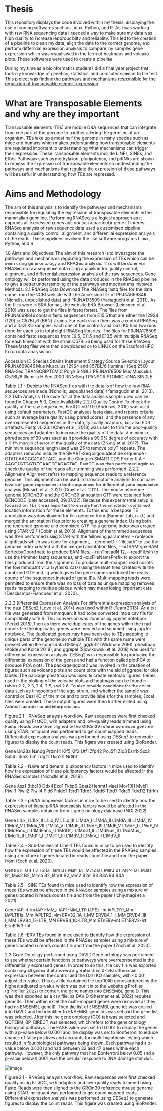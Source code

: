 # Thesis
This repository displays the code involved within my thesis; displaying the use of coding softwares such as Linux, Python, and R. As i was working with raw RNA sequencing data I needed a way to make sure my data was high quality to increase reporducibilty and reliablity. This led to the creation of a pipeline to clean my data, align the data to the correct genome, and perform differntial expression analysis to compare my samples gene expression which was visualiswed in the form of heatmaps and volcano plots.
These softwares were used to create a pipeline


During my time as a bioinformatics student I did a final year project that took my knowledge of genetics, statistics, and computer science to the test. [This project was finding the pathways and mechanisms responsible for the regulation of transposable element expression](https://github.com/Aryan-Khan2000/RNASeq-Analysis-of-Transposable-Elements/edit/main/README.md)

# What are Transposable Elements and why are they important

Transposable elements (TEs) are mobile DNA sequences that can integrate from one part of the genome to another altering the germline of an organism. TEs take up almost half the genome in many species such as mice and humans which makes understanding how transposable elements are regulated important to understanding what mechanisms can trigger their expression. These transposable elements include LINEs, SINEs, and ERVs. Pathways such as methylation, pluripotency, and piRNAs are shown to repress the expression of transposable elements so understanding the pathways and mechanisms that regulate the expression of these pathways will be useful in understanding how TEs are repressed. 

# Aims and Methodology

The aim of this analysis is to identify the pathways and mechanisms responsible for regulating the expression of transposable elements in the mammalian germline. Performing RNASeq is a logical approach as it captures all expressed genes and not just a particular gene of interest. RNASeq analysis of raw sequence data used a customised pipeline containing a quality control, alignment, and differential expression analysis of the reads. These pipelines involved the use software programs Linux, Python, and R.

1.8 Aims and Objectives:
The aim of this research is to investigate the pathways and mechanisms regulating the expression of TEs which can be seen using gene ontology and RNASeq analysis. This will be done via RNASeq on raw sequence data using a pipeline  for quality control, alignment, and differential expression analysis of the raw sequences. Gene ontology will be performed using the data produced in the RNASeq pipeline to give a better understanding of the pathways and mechanisms involved.
Methods:
2.1 RNASeq Data Download
The RNASeq fastq files for the data come from the NCBI website with the Accession IDs of PRJNA669846 (Nicholls, unpublished data) and PRJNA178509 (Yamaguchi et al. 2013). As the files were in SRA format, the website ENA Browser (Leinonen et al. 2010) was used to get the files in fastq format. The files from PRJNA669846 contain fastq sequences from E15.5 that are either the 129S4 (129) or C57BL/6 (B6N) strains. For each strain there was a control RNASeq and a Dazl KO samples. Each one of the controls and Dazl KO had two runs done for each so in total eight RNASeq libraries. The files for PRJNA178509 contained fastq sequences from E9.5, E11.5 and E13.5 with multiple RNASeq for each timepoint with the strain C57BL/6 being used for these RNASeq. These fastq files were then downloaded on to LINUX on the Bradford HPC to run data analysis on.



Accession ID	Species	Strains	Instrument	Strategy	Source	Selection	Layout
PRJNA669846	Mus Musculus	129S4 and C57BL/6	Illumina HiSeq 2500	RNA-Seq	TRANSCRIPTOMIC	PolyA	SINGLE
PRJNA178509	Mus Musculus	C57BL/6	Illumina HiSeq 2000	RNA-Seq	TRANSCRIPTOMIC	cDNA	SINGLE

Table 2.1 - Depicts the RNASeq files with the details of how the raw RNA sequences are made (Nicholls, unpublished data) (Yamaguchi et al. 2013).
2.2 Data Analysis 
The code for all the data analysis scripts used can be found in Chapter 5.0, Code Availability
2.2.1 Quality Control
To check the quality of the raw sequences, FastQC v0.11.9 (Andrews, 2010) was used using default parameters. FastQC analyses fastq data, and reports criteria such as average base quality using phred scores, and the presence of any overrepresented sequences in the data, typically adaptors, but also PCR artefacts. Fastp v0.23.1 (Chen et al., 2018) was used to trim the poor-quality sequences and adapters to increase the quality of the data. A minimum phred score of 30 was used as it provides a 99.9% degree of accuracy with a 0.1% margin of error of the quality of the data (Zhang et al. 2017). The minimum sequence length used was 25 to remove polyT repeats. The adapters removed include the SMART-Seq oligonucleotide sequence - GTATCAACGCAGAGTACT, and the Clontech SMART CDS Primer II A - AAGCAGTGGTATCAACGCAGAGTAC. FastQC was then performed again to check the quality of the reads after trimming was performed. 
2.2.2 Alignment
Alignment refers to mapping sequence reads to a reference genome. This alignment can be used in transcriptome analysis to compare levels of gene expression in both sequences for differential gene expression analysis (Musich et al. 2021) (Grant et al. 2011). The mouse reference genome (GRCm39) and the GRCm39 annotation GTF were obtained from GENCODE (date accessed, 09/07/22). Because this experimental setup is focused on TEs it was important to ensure that the annotation contained location information for these elements. To this end, a bespoke TE annotation was downloaded for this genome from (HammellLab, n. d.) and merged the annotation files prior to creating a genome index. Using both the reference genome and combined GTF file a genome index was created using STAR v2.7 (Dobin et al. 2013). Alignment of the trimmed sequences was then performed using STAR with the following parameters – runMode alignReads which was done for alignment, --genomeDir “filepath” to use the genome index created with the merged annotation files, --outSAMtype BAM SortedbyCoordinate to produce BAM files, --runThreadN 12, --readFilesIn to use the trimmed fastq sequences, and –outFileNamePrefix to export the files produced from the alignment. To produce multi-mapped read counts the tool mmquant v1.3 (Zytnicki 2017) using the BAM files created with the combined GTF and -g which gives the gene names produced the reads counts of the sequences instead of gene IDs. Multi-mapping reads were permitted to ensure there was no loss of data as unique mapping removes reads mapping to multiple places, which may mean losing important data (Deschamps-Francoeur et al. 2020). 

2.2.3 Differential Expression Analysis
For differential expression analysis of the data DESeq2 (Love et al. 2014) was used within R (Team 2013). As a txt file was generated from mmquant it had to be converted into a csv file for compatibility with R. This conversion was done using jupyter notebook (Perkel 2018).Then as there were duplicates of the genes within the read counts file the duplicates genes were merged and summed using jupyter notebook. The duplicated genes may have been due to TEs mapping to unique parts of the genome so multiple TEs with the same name were present within the count data.DESeq2, ggplot2 (Wickham 2016), pheatmap (Kolde and Kolde 2018), and ggrepel (Slowikowski et al. 2018) was used for differential expression analysis. DESeq2 was responsible for producing the differential expression of the genes and had a function called plotPCA to produce PCA plots. The package ggplot2 was involved in the creation of figures such as volcano plots and count plots with the aid of ggrepel for plot labels. The package pheatmap was used to create heatmap figures. Genes used in the plotting of the volcano plots and heatmaps can be found in tables 2.2, 2.3, 2.4, 2.5, and 2.6. To also provide conditions for the count data such as timepoints of the age, strain, and whether the sample was control or Dazl KO of the mice and to provide labels for the samples, Excel files were created. These output figures were then further edited using Adobe Illustrator to aid interpretation.

 
Figure 2.1 - RNASeq analysis workflow. Raw sequences were first checked quality using FastQC, with adapters and low-quality reads trimmed using Fastp. Reads were then aligned to the GRCm39 reference mouse genome using STAR. mmquant was performed to get count mapped reads. Differential expression analysis was performed using DESeq2 to generate figures to display the count reads. This figure was created using BioRender.



Gene
Lin28a
Nanog
Prdm14
Klf5
Klf2
Utf1
Zfp42
Pou5f1
Zic3
Esrrb
Sox2
Sall4
Ifitm3
Tcl1
Tdgf1
Tfcp2l1
Nr0b1

Table 2.2 - Naïve and general pluripotency factors in mice used to identify how the expression of these pluripotency factors would be affected in the RNASeq samples (Nicholls et al, 2019).

Gene
Asz1
Btbd18
Ddx4
Exd1
Fkbp6
Gpat2
Henmt1
Mael
Mov10l1
Mybl1
Piwil1
Piwil2
Piwil4
Pld6
Pnldc1
Tdrd1
Tdrd5
Tdrd6
Tdrd7
Tdrd9
Tdrd12
Tdrkh

Table 2.3 - piRNA biogenesis factors in mice to be used to identify how the expression of these piRNA biogenesis factors would be affected in the RNASeq samples obtained from a gene ontology database (MGI 2022) 

Gene 
L1Lx_I
L1Lx_II 
L1Lx_IV
L1Lx_III
L1MdA_I
L1MdA_II 
L1MdA_III
L1MdA_IV
L1MdA_V
L1MdA_VII
L1MdA_VI
L1MdF_II 
L1MdF_III 
L1MdF_V
L1MdF_I
L1MdF_IV
L1MdFanc_II
L1MdFanc_I
L1MdGf_I
L1MdGf_II
L1MdMus_II
L1MdMus_I 
L1MdTf_II
L1MdTf_I
L1MdTf_III
L1MdV_I
L1MdV_III
L1MdV_II

Table 2.4 - Sub-families of Line-1 TEs found in mice to be used to identify how the expression of these TEs would be affected in the RNASeq samples using a mixture of genes located in reads count file and from the paper from (Zoch et al. 2020).

Gene
B1F
B1F1
B1F2
B1_Mm
B1_Mur1
B1_Mur2
B1_Mur3
B1_Mur4
B1_Mus1
B1_Mus2
B2_Mm1a
B2_Mm1t
B2_Mm2
B2m
B3
B3A
B4
B4A

Table 2.5 - SINE TEs found in mice used to identify how the expression of these TEs would be affected in the RNASeq samples using a mixture of genes located in reads counts file and from the paper (Ichiyanagi et al. 2021). 

Gene
IAP-d-int
IAP1-MM_I
IAP1-MM_LTR
IAPEz-int
IAPLTR1_Mm
IAPLTR1a_Mm
IAPLTR2_Mm
ERVB2_1A-I_MM
ERVB4_1-I_MM
ERVB4_1B-I_MM
ERVB4_1B-LTR_MM
ERVB4_1C-LTR_Mm
ETnERV-int
ETnERV2-int
ETnERV3-int

Table 2.6 –ERV TEs found in mice used to identify how the expression of these TEs would be affected in the RNASeq samples using a mixture of genes located in reads counts file and from the paper  (Zoch et al. 2020).

2.3 Gene Ontology performed using DAVID
Gene ontology was performed to see whether certain functions or pathways were overrepresented in the differentially expressed genes. In order to do this,  the csv file was exported containing all genes that showed a greater than 2-fold differential expression between the control and the Dazl KO samples, with <0.001 adjusted p-value. This csv file contained the top 1000 genes ordered by the highest adjusted p-value which was put it in to the website g:Profiler (g:Profiler 2022) to convert the gene names into ENSEMBL geneID. This was then exported as a csv file, as DAVID (Sherman et al. 2022) requires geneIDs. Then within excel the multi-mapped genes were removed as they had no ENSEMBL geneID. Then the list of ENSEMBL gene ids was copied into DAVID and the identifier to ENSEMBL gene ids was set and the gene list was selected. After this the gene ontology (GO) tab was selected and GOTERM_BP_DIRECT was selected, which refers to the gene ontology biological pathways. The EASE value was set to 0.0001 to display the genes with a p-value below 0.0001 and the display was set to Bonferroni to reduce chance of false positives and accounts for multi-hypothesis testing which resulted in four biological pathways being shown. Each pathway had a p-value below 0.0001 and had between 32 and 47 genes within each pathway. However, the only pathway that had Bonferroni below 0.05 and a p-value below 0.0001 was the cellular response to DNA damage stimulus.




![image](https://github.com/Aryan-Khan2000/RNASeq-Analysis-of-Transposable-Elements/assets/93936591/0545cdef-f710-48a2-b494-e71d5c150d48)

Figure 2.1 - RNASeq analysis workflow. Raw sequences were first checked quality using FastQC, with adapters and low-quality reads trimmed using Fastp. Reads were then aligned to the GRCm39 reference mouse genome using STAR. mmquant was performed to get count mapped reads. Differential expression analysis was performed using DESeq2 to generate figures to display the count reads. This figure was created using BioRender.
